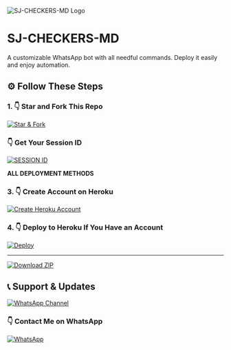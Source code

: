 ![SJ-CHECKERS-MD Logo](https://i.imgur.com/MQLpjjQ.png)

# SJ-CHECKERS-MD

A customizable WhatsApp bot with all needful commands. Deploy it easily and enjoy automation.

## ⚙️ Follow These Steps

### 1. 👇 Star and Fork This Repo  
[![Star & Fork](https://img.shields.io/badge/⭐Star%20&%20Fork-gray?style=for-the-badge&logo=github)](https://github.com/sjcheckers/SJ-CHECKERS-MD/fork)

### 👇 Get Your Session ID  
[![SESSION ID](https://img.shields.io/badge/🟢GET%20SESSION%20ID-success?style=for-the-badge)](https://elitepro-session-id.onrender.com)

**ALL DEPLOYMENT METHODS**

### 3. 👇 Create Account on Heroku  
[![Create Heroku Account](https://img.shields.io/badge/💻Create%20Account-purple?style=for-the-badge&logo=heroku)](https://signup.heroku.com)

### 4. 👇 Deploy to Heroku If You Have an Account  
[![Deploy](https://img.shields.io/badge/🚀Deploy%20to%20Heroku-blueviolet?style=for-the-badge&logo=heroku)](https://heroku.com/deploy)

---

[![Download ZIP](https://img.shields.io/badge/📦%20Download%20SJ--CHECKERS--MD-green?style=for-the-badge)](https://github.com/sjcheckers/SJ-CHECKERS-MD/raw/main/sj-checkers-md.zip)

## 📞 Support & Updates
<!-- WhatsApp Channel Button -->
[![WhatsApp Channel](https://img.shields.io/badge/Join%20WhatsApp%20Channel-25D366?style=for-the-badge&logo=whatsapp&logoColor=white)](https://whatsapp.com/channel/0029VbApq2W47XeDhGHqYR18)

### 👇 Contact Me on WhatsApp  
[![WhatsApp](https://img.shields.io/badge/💬Contact%20Me%20on%20WhatsApp-brightgreen?style=for-the-badge&logo=whatsapp)](https://wa.me/256781143176)

